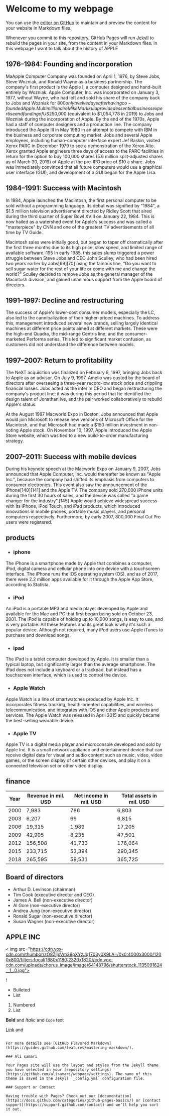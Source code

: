 # Welcome to my webpage

You can use the [editor on GitHub](https://github.com/alisamari/webpage/edit/main/README.md) to maintain and preview the content for your website in Markdown files.

Whenever you commit to this repository, GitHub Pages will run [Jekyll](https://jekyllrb.com/) to rebuild the pages in your site, from the content in your Markdown files.
in this webpage I want to talk about the history of APPLE

## 1976–1984: Founding and incorporation

MaApple Computer Company was founded on April 1, 1976, by Steve Jobs, Steve Wozniak, and Ronald Wayne as a business partnership. The company's first product is the Apple I, a computer designed and hand-built entirely by Wozniak.
Apple Computer, Inc. was incorporated on January 3, 1977, without Wayne, who had left and sold his share of the company back to Jobs and Wozniak for $800 only twelve days after having co-founded Apple. Multimillionaire Mike Markkula provided essential business expertise and funding of US$250,000 (equivalent to $1,054,778 in 2019) to Jobs and Wozniak during the incorporation of Apple.
By the end of the 1970s, Apple had a staff of computer designers and a production line. The company introduced the Apple III in May 1980 in an attempt to compete with IBM in the business and corporate computing market.
Jobs and several Apple employees, including human–computer interface expert Jef Raskin, visited Xerox PARC in December 1979 to see a demonstration of the Xerox Alto. Xerox granted Apple engineers three days of access to the PARC facilities in return for the option to buy 100,000 shares (5.6 million split-adjusted shares as of March 30, 2019) of Apple at the pre-IPO price of $10 a share.
Jobs was immediately convinced that all future computers would use a graphical user interface (GUI), and development of a GUI began for the Apple Lisa.

## 1984–1991: Success with Macintosh

In 1984, Apple launched the Macintosh, the first personal computer to be sold without a programming language. Its debut was signified by "1984", a $1.5 million television advertisement directed by Ridley Scott that aired during the third quarter of Super Bowl XVIII on January 22, 1984. This is now hailed as a watershed event for Apple's success and was called a "masterpiece" by CNN and one of the greatest TV advertisements of all time by TV Guide.

Macintosh sales were initially good, but began to taper off dramatically after the first three months due to its high price, slow speed, and limited range of available software.:195 In early 1985, this sales slump triggered a power struggle between Steve Jobs and CEO John Sculley, who had been hired two years earlier by Jobs[69][70] using the famous line, "Do you want to sell sugar water for the rest of your life or come with me and change the world?" Sculley decided to remove Jobs as the general manager of the Macintosh division, and gained unanimous support from the Apple board of directors.

## 1991–1997: Decline and restructuring

The success of Apple's lower-cost consumer models, especially the LC, also led to the cannibalization of their higher-priced machines. To address this, management introduced several new brands, selling largely identical machines at different price points aimed at different markets. These were the high-end Quadra, the mid-range Centris line, and the consumer-marketed Performa series. This led to significant market confusion, as customers did not understand the difference between models.

## 1997–2007: Return to profitability

The NeXT acquisition was finalized on February 9, 1997, bringing Jobs back to Apple as an advisor. On July 9, 1997, Amelio was ousted by the board of directors after overseeing a three-year record-low stock price and crippling financial losses. Jobs acted as the interim CEO and began restructuring the company's product line; it was during this period that he identified the design talent of Jonathan Ive, and the pair worked collaboratively to rebuild Apple's status.

At the August 1997 Macworld Expo in Boston, Jobs announced that Apple would join Microsoft to release new versions of Microsoft Office for the Macintosh, and that Microsoft had made a $150 million investment in non-voting Apple stock. On November 10, 1997, Apple introduced the Apple Store website, which was tied to a new build-to-order manufacturing strategy.

## 2007–2011: Success with mobile devices

During his keynote speech at the Macworld Expo on January 9, 2007, Jobs announced that Apple Computer, Inc. would thereafter be known as "Apple Inc.", because the company had shifted its emphasis from computers to consumer electronics. This event also saw the announcement of the iPhone[140][141] and the Apple TV. The company sold 270,000 iPhone units during the first 30 hours of sales, and the device was called "a game changer for the industry".[145] Apple would achieve widespread success with its iPhone, iPod Touch, and iPad products, which introduced innovations in mobile phones, portable music players, and personal computers respectively. Furthermore, by early 2007, 800,000 Final Cut Pro users were registered.

## products

* ### iphone

The iPhone is a smartphone made by Apple that combines a computer, iPod, digital camera and cellular phone into one device with a touchscreen interface. The iPhone runs the iOS operating system (OS), and as of 2017, there were 2.2 million apps available for it through the Apple App Store, according to Statista.

* ### iPod

An iPod is a portable MP3 and media player developed by Apple and available for the Mac and PC that first began being sold on October 23, 2001. The iPod is capable of holding up to 10,000 songs, is easy to use, and is very portable. All these features and its great look is why it's such a popular device. Although not required, many iPod users use Apple iTunes to purchase and download songs.

* ### ipad

The iPad is a tablet computer developed by Apple. It is smaller than a typical laptop, but significantly larger than the average smartphone. The iPad does not include a keyboard or a trackpad, but instead has a touchscreen interface, which is used to control the device.

* ### Apple Watch

Apple Watch is a line of smartwatches produced by Apple Inc. It incorporates fitness tracking, health-oriented capabilities, and wireless telecommunication, and integrates with iOS and other Apple products and services.
The Apple Watch was released in April 2015 and quickly became the best-selling wearable device.

* ### Apple TV

Apple TV is a digital media player and microconsole developed and sold by Apple Inc. It is a small network appliance and entertainment device that can receive digital data for visual and audio content such as music, video, video games, or the screen display of certain other devices, and play it on a connected television set or other video display.

## finance

Year | Revenue in mil. USD | Net income in mil. USD | Total assets in mil. USD
----  | ------------------ | ---------------------- | -----------------------
2000 | 7,983 |  786 | 6,803	
2003 | 6,207 | 69 | 6,815	
2006 | 19,315	| 1,989	 | 17,205	
2009 | 42,905 | 8,235	 | 47,501
2012 | 156,508	| 41,733 | 176,064
2015 | 233,715 | 53,394	 | 290,345
2018 | 265,595 | 59,531 | 365,725

## Board of directors

* Arthur D. Levinson (chairman)
* Tim Cook (executive director and CEO)
* James A. Bell (non-executive director)
* Al Gore (non-executive director)
* Andrea Jung (non-executive director)
* Ronald Sugar (non-executive director)
* Susan Wagner (non-executive director)

## APPLE INC

< img src="https://cdn.vox-cdn.com/thumbor/zO8ZljxVm38pXYzJq1703y0X9LA=/0x0:4000x3000/1200x800/filters:focal(1680x1180:2320x1820)/cdn.vox-cdn.com/uploads/chorus_image/image/64148796/shutterstock_1135091624__1_.0.jpg">

!


- Bulleted
- List

1. Numbered
2. List

**Bold** and _Italic_ and `Code` text

[Link](url) and 
```

For more details see [GitHub Flavored Markdown](https://guides.github.com/features/mastering-markdown/).

### Ali samari

Your Pages site will use the layout and styles from the Jekyll theme you have selected in your [repository settings](https://github.com/alisamari/webpage/settings). The name of this theme is saved in the Jekyll `_config.yml` configuration file.

### Support or Contact

Having trouble with Pages? Check out our [documentation](https://docs.github.com/categories/github-pages-basics/) or [contact support](https://support.github.com/contact) and we’ll help you sort it out.
